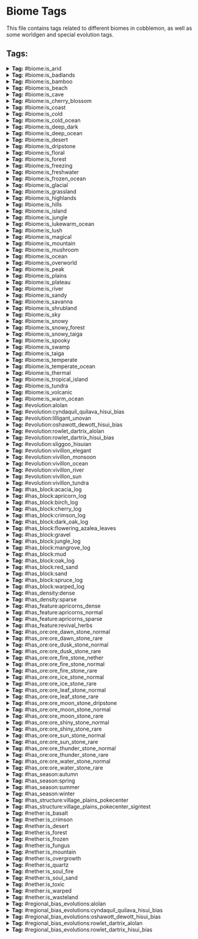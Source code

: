 # Biome Tags

This file contains tags related to different biomes in cobblemon, as well as some worldgen and special evolution tags.

## Tags:

<details>
<summary><b>Tag:</b> #biome:is_arid</summary>

- #cobblemon:is_sandy
- #cobblemon:is_savanna

</details>

<details>
<summary><b>Tag:</b> #biome:is_badlands</summary>

- #minecraft:is_badlands
- #c:mesa
- terralith:ashen_savanna
- terralith:red_oasis
- terralith:warped_mesa
- terralith:white_mesa
- wythers:danakil_desert

</details>

<details>
<summary><b>Tag:</b> #biome:is_bamboo</summary>

- minecraft:bamboo_jungle
- biomesoplenty:bamboo_grove
- wythers:bamboo_jungle_canyon
- wythers:bamboo_jungle_highlands
- wythers:bamboo_jungle_swamp
- wythers:bamboo_swamp
- wythers:jade_highlands
- wythers:maple_mountains
- wythers:mushroom_island
- wythers:sakura_forest
- wythers:sandy_jungle
- wythers:sparse_bamboo_jungle
- wythers:waterlily_swamp

</details>

<details>
<summary><b>Tag:</b> #biome:is_beach</summary>

- #minecraft:is_beach
- biomesoplenty:dune_beach
- wythers:guelta
- wythers:sand_dunes

</details>

<details>
<summary><b>Tag:</b> #biome:is_cave</summary>

- minecraft:dripstone_caves
- minecraft:lush_caves
- #c:caves
- #c:underground
- #forge:is_underground
- biomesoplenty:glowing_grotto
- biomesoplenty:spider_nest
- terralith:cave/andesite_caves
- terralith:cave/desert_caves
- terralith:cave/diorite_caves
- terralith:cave/fungal_caves
- terralith:cave/granite_caves
- terralith:cave/infested_caves
- terralith:cave/thermal_caves
- terralith:cave/underground_jungle
- wythers:calcite_caverns
- wythers:deep_dark_incursion
- wythers:deep_underground
- wythers:fungous_dripstone_caves
- wythers:lichenous_caves
- wythers:lichenous_dripstone_caves
- wythers:lush_dripstone_caves
- wythers:lush_fungous_dripstone_caves
- wythers:lush_shroom_caves
- wythers:mossy_caves
- wythers:mossy_dripstone_caves
- wythers:mushroom_caves
- wythers:underground
- wythers:volcanic_chamber

</details>

<details>
<summary><b>Tag:</b> #biome:is_cherry_blossom</summary>

- minecraft:cherry_grove
- biomesoplenty:bamboo_grove
- biomesoplenty:cherry_blossom_grove
- byg:cherry_blossom_forest
- terralith:sakura_grove
- terralith:sakura_valley
- wythers:sakura_forest

</details>

<details>
<summary><b>Tag:</b> #biome:is_coast</summary>

- minecraft:stony_shore
- #cobblemon:is_beach
- #c:stony_shores
- terralith:basalt_cliffs
- terralith:granite_cliffs
- terralith:white_cliffs
- wythers:calcite_coast
- wythers:coastal_mangroves
- wythers:cold_island
- wythers:cold_stony_shore
- wythers:deepslate_shore
- wythers:frigid_island
- wythers:frozen_island
- wythers:gravelly_beach
- wythers:icy_shore
- wythers:mediterranean_island
- wythers:temperate_island
- wythers:tropical_island
- wythers:warm_stony_shore

</details>

<details>
<summary><b>Tag:</b> #biome:is_cold</summary>

- #cobblemon:is_cold_ocean
- #cobblemon:is_freezing
- #cobblemon:is_peak
- #cobblemon:is_taiga
- #cobblemon:is_tundra
- #byg:is_cold
- #c:climate_cold
- #forge:is_cold/overworld
- biomesoplenty:aspen_forest
- biomesoplenty:bog
- biomesoplenty:cold_desert
- biomesoplenty:dead_forest
- biomesoplenty:hot_springs
- biomesoplenty:maple_woods
- biomesoplenty:old_growth_dead_forest
- biomesoplenty:pumpkin_patch
- biomesoplenty:seasonal_forest
- biomesoplenty:seasonal_orchard
- wythers:berry_bog

</details>

<details>
<summary><b>Tag:</b> #biome:is_cold_ocean</summary>

- minecraft:cold_ocean
- minecraft:deep_cold_ocean

</details>

<details>
<summary><b>Tag:</b> #biome:is_deep_dark</summary>

- minecraft:deep_dark
- terralith:cave/crystal_caves
- terralith:cave/deep_caves
- terralith:cave/frostfire_caves
- terralith:cave/mantle_caves
- terralith:cave/tuff_caves
- wythers:deep_dark_forest
- wythers:deep_dark_incursion

</details>

<details>
<summary><b>Tag:</b> #biome:is_deep_ocean</summary>

- #minecraft:is_deep_ocean
- #c:deep_ocean
- wythers:deep_icy_ocean

</details>

<details>
<summary><b>Tag:</b> #biome:is_desert</summary>

- minecraft:desert
- #byg:is_desert
- #c:desert
- #wythers:is_desert
- biomesoplenty:lush_desert
- darkerdepths:sandy_catacombs
- terralith:ancient_sands
- terralith:desert_canyon
- terralith:cave/desert_caves
- terralith:desert_oasis
- terralith:desert_spires
- terralith:lush_desert
- terralith:red_oasis
- terralith:sandstone_valley
- wythers:badlands_desert
- wythers:desert_island
- wythers:kwongan_heath
- wythers:outback_desert
- wythers:red_desert
- wythers:sandy_jungle

</details>

<details>
<summary><b>Tag:</b> #biome:is_dripstone</summary>

- minecraft:dripstone_caves
- terralith:fractured_savanna
- biomesoplenty:fungal_jungle
- byg:dead_sea
- terralith:stony_spires
- wythers:fungous_dripstone_caves
- wythers:lichenous_dripstone_caves
- wythers:lush_dripstone_caves
- wythers:lush_fungous_dripstone_caves
- wythers:mossy_dripstone_caves

</details>

<details>
<summary><b>Tag:</b> #biome:is_floral</summary>

- minecraft:cherry_grove
- minecraft:flower_forest
- minecraft:meadow
- minecraft:sunflower_plains
- #byg:is_floral
- #c:floral
- #c:flower_forests
- biomesoplenty:bamboo_grove
- biomesoplenty:cherry_blossom_grove
- biomesoplenty:field
- biomesoplenty:highland_moor
- biomesoplenty:lavender_field
- biomesoplenty:lavender_forest
- biomesoplenty:lush_savanna
- biomesoplenty:mystic_grove
- biomesoplenty:orchard
- byg:amaranth_fields
- byg:allium_fields
- byg:rose_fields
- byg:skyris_vale
- byg:cherry_blossom_forest
- byg:orchard
- terralith:blooming_plateau
- terralith:blooming_valley
- terralith:cloud_forest
- terralith:lavender_forest
- terralith:lavender_valley
- terralith:sakura_grove
- terralith:sakura_valley
- wythers:autumnal_flower_forest
- wythers:flowering_pantanal
- wythers:jacaranda_savanna
- wythers:lapacho_plains
- wythers:sakura_forest
- wythers:spring_flower_fields
- wythers:spring_flower_forest

</details>

<details>
<summary><b>Tag:</b> #biome:is_forest</summary>

- #minecraft:is_forest
- minecraft:cherry_grove
- #c:flower_forests
- #c:tree_deciduous
- biomesoplenty:bamboo_grove
- biomesoplenty:cherry_blossom_grove
- biomesoplenty:lavender_forest
- biomesoplenty:maple_woods
- biomesoplenty:mediterranean_forest
- biomesoplenty:mystic_grove
- biomesoplenty:old_growth_woodland
- biomesoplenty:ominous_woods
- biomesoplenty:orchard
- biomesoplenty:origin_valley
- biomesoplenty:prairie
- biomesoplenty:seasonal_forest
- biomesoplenty:seasonal_orchard
- biomesoplenty:woodland
- terralith:alpha_islands
- terralith:alpha_islands_winter
- terralith:blooming_valley
- terralith:forested_highlands
- terralith:lavender_forest
- terralith:lavender_valley
- terralith:mirage_isles
- terralith:sakura_grove
- terralith:sakura_valley
- terralith:temperate_highlands
- wythers:dry_tropical_forest
- wythers:birch_taiga
- wythers:boreal_forest_red
- wythers:boreal_forest_yellow
- wythers:tangled_forest
- wythers:tropical_forest

</details>

<details>
<summary><b>Tag:</b> #biome:is_freezing</summary>

- minecraft:frozen_river
- minecraft:jagged_peaks
- minecraft:snowy_beach
- minecraft:snowy_plains
- minecraft:snowy_slopes
- #cobblemon:is_frozen_ocean
- #cobblemon:is_glacial
- #cobblemon:is_snowy
- #byg:is_snowy
- #c:snowy
- #forge:is_snowy
- byg:cardinal_tundra
- terralith:emerald_peaks
- terralith:scarlet_mountains
- terralith:skylands_winter
- terralith:snowy_badlands
- wythers:crimson_tundra
- wythers:frozen_island
- wythers:snowy_bog
- wythers:snowy_canyon
- wythers:snowy_peaks
- wythers:snowy_tundra

</details>

<details>
<summary><b>Tag:</b> #biome:is_freshwater</summary>

- #cobblemon:is_river
- #cobblemon:is_swamp
- wythers:desert_lakes
- wythers:guelta
- wythers:tropical_forest_river

</details>

<details>
<summary><b>Tag:</b> #biome:is_frozen_ocean</summary>

- minecraft:deep_frozen_ocean
- minecraft:frozen_ocean
- terralith:frozen_cliffs
- wythers:deep_icy_ocean
- wythers:icy_ocean

</details>

<details>
<summary><b>Tag:</b> #biome:is_glacial</summary>

- minecraft:frozen_peaks
- minecraft:ice_spikes
- #byg:is_icy
- #c:icy
- terralith:cave/frostfire_caves
- terralith:frozen_cliffs
- terralith:glacial_chasm
- wythers:glacial_cliffs
- wythers:ice_cap
- wythers:icy_crags
- wythers:frozen_island

</details>

<details>
<summary><b>Tag:</b> #biome:is_grassland</summary>

- #cobblemon:is_plains
- #cobblemon:is_savanna

</details>

<details>
<summary><b>Tag:</b> #biome:is_highlands</summary>

- minecraft:meadow
- biomesoplenty:highland
- biomesoplenty:highland_moor
- terralith:alpine_highlands
- terralith:arid_highlands
- terralith:blooming_plateau
- terralith:highlands
- wythers:bamboo_jungle_highlands
- wythers:eucalyptus_deanei_forest
- wythers:forested_highlands
- wythers:highlands
- wythers:huangshan_highlands
- wythers:highland_tropical_rainforest
- wythers:jade_highlands
- wythers:wistman_woods

</details>

<details>
<summary><b>Tag:</b> #biome:is_hills</summary>

- #minecraft:is_hill
- #cobblemon:is_highlands
- #c:mountain_slope
- #forge:is_slope
- biomesoplenty:jade_cliffs
- biomesoplenty:mediterranean_forest
- terralith:blooming_valley
- terralith:forested_highlands
- terralith:lavender_valley
- terralith:lush_valley
- terralith:moonlight_valley
- terralith:sakura_valley
- terralith:savanna_slopes
- terralith:temperate_highlands
- terralith:yosemite_lowlands
- wythers:autumnal_crags
- wythers:ayers_rock
- wythers:icy_crags
- wythers:old_growth_taiga_crags
- wythers:taiga_crags
- wythers:temperate_rainforest_crags
- wythers:thermal_taiga_crags
- wythers:windswept_jungle

</details>

<details>
<summary><b>Tag:</b> #biome:is_island</summary>

- minecraft:mushroom_fields
- #cobblemon:is_tropical_island
- byg:lush_stacks
- terralith:alpha_islands
- terralith:alpha_islands_winter
- terralith:mirage_isles
- terralith:warped_mesa
- wythers:cold_island
- wythers:desert_island
- wythers:frigid_island
- wythers:frozen_island
- wythers:jungle_island
- wythers:mediterranean_island
- wythers:mediterranean_island_thermal_springs
- wythers:mushroom_island
- wythers:temperate_island
- wythers:tropical_island

</details>

<details>
<summary><b>Tag:</b> #biome:is_jungle</summary>

- #minecraft:is_jungle
- terralith:cave/underground_jungle
- biomesoplenty:floodplain
- biomesoplenty:rainforest
- wythers:dripleaf_swamp
- wythers:eucalyptus_deanei_forest
- wythers:highland_tropical_rainforest
- wythers:humid_tropical_grassland
- wythers:jungle_canyon
- wythers:subtropical_forest
- wythers:subtropical_forest_edge
- wythers:subtropical_grassland
- wythers:tropical_forest
- wythers:tropical_forest_canyon
- wythers:tropical_grassland
- wythers:tropical_island
- wythers:tropical_rainforest

</details>

<details>
<summary><b>Tag:</b> #biome:is_lukewarm_ocean</summary>

- minecraft:deep_lukewarm_ocean
- minecraft:lukewarm_ocean
- wythers:tropical_beach
- wythers:tropical_island
- wythers:warm_stony_shore

</details>

<details>
<summary><b>Tag:</b> #biome:is_lush</summary>

- minecraft:lush_caves
- #forge:is_lush
- byg:lush_stacks
- terralith:cave/underground_jungle
- wythers:dripleaf_swamp
- wythers:lichenous_caves
- wythers:lichenous_dripstone_caves
- wythers:lush_dripstone_caves
- wythers:lush_fungous_dripstone_caves
- wythers:lush_shroom_caves

</details>

<details>
<summary><b>Tag:</b> #biome:is_magical</summary>

- minecraft:dark_forest
- #byg:is_magical
- #wythers:is_dark_forest
- biomesoplenty:aspen_forest
- biomesoplenty:mystic_grove
- byg:skyris_vale
- terralith:amethyst_canyon
- terralith:amethyst_rainforest
- terralith:mirage_isles
- terralith:moonlight_grove
- terralith:moonlight_valley
- wythers:lantern_river
- wythers:mushroom_island
- wythers:snowy_thermal_taiga

</details>

<details>
<summary><b>Tag:</b> #biome:is_mountain</summary>

- #minecraft:is_mountain
- #cobblemon:is_hills
- #forge:is_mountain
- biomesoplenty:crag
- terralith:stony_spires
- terralith:volcanic_peaks
- terralith:windswept_spires
- terralith:yosemite_cliffs
- wythers:tibesti_mountains
- wythers:tropical_volcano
- wythers:tsingy_forest
- wythers:volcano

</details>

<details>
<summary><b>Tag:</b> #biome:is_mushroom</summary>

- minecraft:dark_forest
- minecraft:mushroom_fields
- #c:mushroom
- #forge:is_mushroom
- terralith:cave/fungal_caves
- biomesoplenty:fungal_jungle
- biomesoplenty:glowing_grotto
- biomesoplenty:mystic_grove
- byg:temperate_rainforest
- byg:tropical_rainforest
- byg:weeping_witch_forest
- darkerdepths:glowshroom_forest
- terralith:mirage_isles
- wythers:ancient_taiga
- wythers:deep_dark_incursion
- wythers:forbidden_forest
- wythers:mushroom_island
- wythers:phantasmal_forest
- wythers:phantasmal_forest

</details>

<details>
<summary><b>Tag:</b> #biome:is_ocean</summary>

- #minecraft:is_ocean
- #cobblemon:is_coast
- #cobblemon:is_cold_ocean
- #cobblemon:is_deep_ocean
- #cobblemon:is_frozen_ocean
- #cobblemon:is_lukewarm_ocean
- #cobblemon:is_temperate_ocean
- #cobblemon:is_warm_ocean

</details>

<details>
<summary><b>Tag:</b> #biome:is_overworld</summary>

- #cobblemon:is_arid
- #cobblemon:is_cave
- #cobblemon:is_coast
- #cobblemon:is_cold
- #cobblemon:is_deep_dark
- #cobblemon:is_floral
- #cobblemon:is_forest
- #cobblemon:is_freshwater
- #cobblemon:is_grassland
- #cobblemon:is_highlands
- #cobblemon:is_island
- #cobblemon:is_jungle
- #cobblemon:is_magical
- #cobblemon:is_mountain
- #cobblemon:is_mushroom
- #cobblemon:is_ocean
- #minecraft:is_overworld
- #cobblemon:is_sky
- #cobblemon:is_spooky
- #cobblemon:is_temperate
- #cobblemon:is_thermal
- #cobblemon:is_volcanic

</details>

<details>
<summary><b>Tag:</b> #biome:is_peak</summary>

- minecraft:frozen_peaks
- minecraft:jagged_peaks
- minecraft:snowy_slopes
- minecraft:stony_peaks
- #c:mountain_peak
- #forge:is_peak
- terralith:emerald_peaks
- terralith:rocky_mountains
- terralith:scarlet_mountains
- terralith:windswept_spires
- wythers:andesite_crags
- wythers:aspen_crags

</details>

<details>
<summary><b>Tag:</b> #biome:is_plains</summary>

- minecraft:plains
- minecraft:sunflower_plains
- #cobblemon:is_highlands
- #byg:is_plains
- #c:plains
- #forge:is_plains
- biomesoplenty:clover_patch
- biomesoplenty:field
- biomesoplenty:fir_clearing
- biomesoplenty:grassland
- biomesoplenty:lavender_field
- biomesoplenty:marsh
- biomesoplenty:orchard
- biomesoplenty:pasture
- biomesoplenty:prairie
- biomesoplenty:seasonal_orchard
- terralith:scrubland
- terralith:brushland
- terralith:steppe
- terralith:valley_clearing
- wythers:berry_bog
- wythers:cool_forest_edge
- wythers:dry_tropical_grassland
- wythers:forest_edge
- wythers:spring_flower_fields
- wythers:subtropical_forest_edge
- wythers:tropical_grassland

</details>

<details>
<summary><b>Tag:</b> #biome:is_plateau</summary>

- minecraft:savanna_plateau
- #byg:is_plateau
- #forge:is_plateau
- wythers:ayers_rock

</details>

<details>
<summary><b>Tag:</b> #biome:is_river</summary>

- #minecraft:is_river
- terralith:warm_river
- wythers:guelta
- wythers:tropical_forest_river

</details>

<details>
<summary><b>Tag:</b> #biome:is_sandy</summary>

- #cobblemon:is_badlands
- #cobblemon:is_desert
- #byg:is_sandy

</details>

<details>
<summary><b>Tag:</b> #biome:is_savanna</summary>

- #minecraft:is_savanna
- biomesoplenty:lush_desert
- biomesoplenty:lush_savanna
- terralith:arid_highlands
- terralith:ashen_savanna
- terralith:brushland
- terralith:desert_oasis
- terralith:fractured_savanna
- terralith:hot_shrubland
- terralith:red_oasis
- terralith:savanna_badlands
- terralith:savanna_slopes
- terralith:shrubland
- wythers:granite_canyon
- wythers:tropical_forest_canyon
- wythers:tropical_forest

</details>

<details>
<summary><b>Tag:</b> #biome:is_shrubland</summary>

- #cobblemon:is_plains
- #cobblemon:is_savanna
- biomesoplenty:bog
- biomesoplenty:dryland
- biomesoplenty:field
- biomesoplenty:fungal_jungle
- biomesoplenty:lush_desert
- biomesoplenty:mediterranean_forest
- biomesoplenty:pumpkin_patch
- biomesoplenty:scrubland
- biomesoplenty:shrubland
- biomesoplenty:rocky_shrubland
- terralith:alpine_highlands
- terralith:arid_highlands
- terralith:brushland
- terralith:cold_shrubland
- terralith:hot_shrubland
- terralith:rocky_shrubland
- terralith:shrubland
- wythers:berry_bog
- wythers:chaparral
- wythers:crimson_tundra
- wythers:dry_tropical_grassland
- wythers:eucalyptus_salubris_woodland
- wythers:forest_edge
- wythers:kwongan_heath
- wythers:mediterranean_island
- wythers:outback
- wythers:scrub_forest
- wythers:scrubland
- wythers:tropical_grassland
- wythers:tundra

</details>

<details>
<summary><b>Tag:</b> #biome:is_sky</summary>

- terralith:skylands_autumn
- terralith:skylands_spring
- terralith:skylands_summer
- terralith:skylands_winter

</details>

<details>
<summary><b>Tag:</b> #biome:is_snowy</summary>

- minecraft:jagged_peaks
- minecraft:snowy_beach
- minecraft:snowy_plains
- minecraft:snowy_slopes
- #cobblemon:is_glacial
- #cobblemon:is_snowy_forest
- #cobblemon:is_snowy_taiga
- #byg:is_snowy
- #c:snowy
- byg:cardinal_tundra
- terralith:emerald_peaks
- terralith:scarlet_mountains
- terralith:skylands_winter
- terralith:snowy_badlands
- wythers:crimson_tundra
- wythers:frozen_island
- wythers:snowy_bog
- wythers:snowy_canyon
- wythers:snowy_peaks
- wythers:snowy_tundra

</details>

<details>
<summary><b>Tag:</b> #biome:is_snowy_forest</summary>

- biomesoplenty:auroral_garden
- biomesoplenty:muskeg
- biomesoplenty:snowy_maple_woods
- terralith:alpha_islands_winter
- terralith:ice_marsh
- terralith:siberian_grove
- terralith:snowy_cherry_grove
- terralith:snowy_maple_forest
- wythers:huangshan_highlands
- wythers:jade_highlands
- wythers:snowy_fen

</details>

<details>
<summary><b>Tag:</b> #biome:is_snowy_taiga</summary>

- minecraft:grove
- minecraft:snowy_taiga
- biomesoplenty:snowy_coniferous_forest
- biomesoplenty:snowy_fir_clearing
- biomesoplenty:snowy_maple_woods
- terralith:alpine_grove
- terralith:cold_shrubland
- terralith:siberian_grove
- terralith:snowy_maple_forest
- terralith:snowy_shield
- terralith:wintry_forest
- terralith:wintry_lowlands
- wythers:cold_island
- wythers:deep_snowy_taiga
- wythers:snowy_thermal_taiga

</details>

<details>
<summary><b>Tag:</b> #biome:is_spooky</summary>

- minecraft:dark_forest
- #byg:is_spooky
- #forge:is_spooky
- #wythers:is_dark_forest
- biomesoplenty:ominous_woods
- byg:ebony_woods
- wythers:ancient_taiga
- wythers:tangled_forest
- wythers:twilight_meadow

</details>

<details>
<summary><b>Tag:</b> #biome:is_swamp</summary>

- minecraft:mangrove_swamp
- minecraft:swamp
- #byg:is_swamp
- #c:swamp
- #forge:is_swamp
- #wythers:is_swamp
- biomesoplenty:bayou
- biomesoplenty:bog
- biomesoplenty:floodplain
- biomesoplenty:marsh
- biomesoplenty:wetland
- terralith:ice_marsh
- terralith:orchid_swamp
- wythers:billabong

</details>

<details>
<summary><b>Tag:</b> #biome:is_taiga</summary>

- #minecraft:is_taiga
- #cobblemon:is_snowy_taiga
- #c:tree_coniferous
- #forge:is_coniferous
- biomesoplenty:coniferous_forest
- biomesoplenty:dead_forest
- biomesoplenty:fir_clearing
- biomesoplenty:forested_field
- biomesoplenty:jade_cliffs
- biomesoplenty:mediterranean_forest
- biomesoplenty:redwood_forest
- biomesoplenty:wetland
- terralith:bryce_canyon
- terralith:cloud_forest
- terralith:haze_mountain
- terralith:ice_marsh
- terralith:moonlight_grove
- terralith:moonlight_valley
- terralith:shield
- terralith:siberian_taiga
- terralith:yellowstone
- terralith:yosemite_lowlands
- wythers:ancient_taiga
- wythers:birch_taiga
- wythers:boreal_forest_red
- wythers:boreal_forest_yellow
- wythers:fen
- wythers:flooded_temperate_rainforest
- wythers:forested_highlands
- wythers:huangshan_highlands
- wythers:jade_highlands
- wythers:larch_taiga
- wythers:old_growth_taiga_crags
- wythers:old_growth_taiga_swamp
- wythers:pine_barrens
- wythers:taiga_crags
- wythers:temperate_rainforest
- wythers:temperate_rainforest_crags
- wythers:thermal_taiga
- wythers:thermal_taiga_crags

</details>

<details>
<summary><b>Tag:</b> #biome:is_temperate</summary>

- #cobblemon:is_forest
- #cobblemon:is_plains

</details>

<details>
<summary><b>Tag:</b> #biome:is_temperate_ocean</summary>

- minecraft:ocean
- minecraft:deep_ocean

</details>

<details>
<summary><b>Tag:</b> #biome:is_thermal</summary>

- biomesoplenty:hot_springs
- terralith:caldera
- terralith:cave/thermal_caves
- terralith:yellowstone
- wythers:calcite_caverns
- wythers:mediterranean_island_thermal_springs
- wythers:snowy_thermal_taiga
- wythers:thermal_taiga_crags
- wythers:thermal_taiga
- wythers:tibesti_mountains
- wythers:danakil_desert

</details>

<details>
<summary><b>Tag:</b> #biome:is_tropical_island</summary>

- biomesoplenty:tropics
- wythers:tropical_beach
- wythers:tropical_island
- wythers:tropical_volcano

</details>

<details>
<summary><b>Tag:</b> #biome:is_tundra</summary>

- minecraft:ice_spikes
- minecraft:snowy_plains
- #c:snowy_plains
- biomesoplenty:cold_desert
- biomesoplenty:muskeg
- biomesoplenty:snowy_fir_clearing
- biomesoplenty:tundra
- byg:cardinal_tundra
- terralith:cold_shrubland
- terralith:gravel_desert
- terralith:rocky_shrubland
- terralith:snowy_badlands
- terralith:yellowstone
- wythers:crimson_tundra
- wythers:frigid_island
- wythers:ice_cap
- wythers:icy_crags
- wythers:snowy_tundra
- wythers:tundra

</details>

<details>
<summary><b>Tag:</b> #biome:is_volcanic</summary>

- biomesoplenty:volcanic_plains
- biomesoplenty:volcano
- darkerdepths:molten_cavern
- terralith:cave/mantle_caves
- terralith:volcanic_crater
- terralith:volcanic_peaks
- wythers:icy_volcano
- wythers:tropical_volcano
- wythers:volcano
- wythers:volcanic_chamber
- wythers:volcanic_crater

</details>

<details>
<summary><b>Tag:</b> #biome:is_warm_ocean</summary>

- minecraft:warm_ocean
- byg:lush_stacks

</details>

<details>
<summary><b>Tag:</b> #evolution:alolan</summary>

- #minecraft:is_beach
- #cobblemon:is_tropical_island

</details>

<details>
<summary><b>Tag:</b> #evolution:cyndaquil_quilava_hisui_bias</summary>

- #cobblemon:is_taiga
- #cobblemon:nether/is_crimson
- #cobblemon:nether/is_forest
- #cobblemon:nether/is_overgrowth

</details>

<details>
<summary><b>Tag:</b> #evolution:lilligant_unovan</summary>

- #cobblemon:is_forest
- #cobblemon:is_floral
- #cobblemon:is_tropical_island

</details>

<details>
<summary><b>Tag:</b> #evolution:oshawott_dewott_hisui_bias</summary>

- minecraft:stony_shore
- minecraft:snowy_beach
- #c:stony_shores
- terralith:basalt_cliffs
- terralith:granite_cliffs
- terralith:white_cliffs
- wythers:calcite_coast
- wythers:cold_island
- wythers:cold_stony_shore
- wythers:deepslate_shore
- wythers:frigid_island
- wythers:frozen_island
- wythers:gravelly_beach
- wythers:icy_shore

</details>

<details>
<summary><b>Tag:</b> #evolution:rowlet_dartrix_alolan</summary>

- #cobblemon:is_forest
- #cobblemon:is_taiga

</details>

<details>
<summary><b>Tag:</b> #evolution:rowlet_dartrix_hisui_bias</summary>

- #cobblemon:is_snowy_forest
- #cobblemon:is_snowy_taiga

</details>

<details>
<summary><b>Tag:</b> #evolution:sliggoo_hisuian</summary>

- #cobblemon:is_lush
- #cobblemon:is_dripstone

</details>

<details>
<summary><b>Tag:</b> #evolution:vivillon_elegant</summary>

- #cobblemon:is_spooky
- #cobblemon:is_magical

</details>

<details>
<summary><b>Tag:</b> #evolution:vivillon_monsoon</summary>

- #cobblemon:is_mountain
- #cobblemon:is_peak

</details>

<details>
<summary><b>Tag:</b> #evolution:vivillon_ocean</summary>

- #cobblemon:is_coast
- #cobblemon:is_warm_ocean

</details>

<details>
<summary><b>Tag:</b> #evolution:vivillon_river</summary>

- #cobblemon:is_river
- #cobblemon:is_swamp

</details>

<details>
<summary><b>Tag:</b> #evolution:vivillon_sun</summary>

- #cobblemon:is_sky
- #cobblemon:is_volcanic
- minecraft:sunflower_plains

</details>

<details>
<summary><b>Tag:</b> #evolution:vivillon_tundra</summary>

- #cobblemon:is_tundra
- #cobblemon:is_snowy_forest
- #cobblemon:is_glacial

</details>

<details>
<summary><b>Tag:</b> #has_block:acacia_log</summary>

- minecraft:savanna
- minecraft:savanna_plateau
- minecraft:windswept_savanna
- biomesoplenty:lush_desert
- biomesoplenty:amethyst_canyon
- biomesoplenty:amethyst_rainforest
- byg:araucaria_savanna
- byg:baobab_savanna
- byg:black_forest
- terralith:arid_highlands
- terralith:ashen_savanna
- terralith:fractured_savanna
- terralith:hot_shrubland
- terralith:moonlight_grove
- terralith:moonlight_valley
- terralith:savanna_badlands
- terralith:savanna_slopes
- wythers:bamboo_jungle_canyon
- wythers:bamboo_jungle_highlands
- wythers:bamboo_jungle_swamp
- wythers:bayou
- wythers:dry_savanna
- wythers:dry_tropical_forest
- wythers:eucalyptus_danei_forest
- wythers:eucalyptus_jungle_canyon
- wythers:eucalyptus_jungle
- wythers:eucalyptus_salubris_woodland
- wythers:flooded_jungle
- wythers:flooded_rainforest
- wythers:flooded_savanna
- wythers:flowering_platanal
- wythers:huangshan_highlands
- wythers:humid_tropical_grassland
- wythers:jacaranda_savanna
- wythers:jungle_canyon
- wythers:jungle_island
- wythers:lapacho_plains
- wythers:mediterranean_island_thermal_spring
- wythers:mediterranean_island
- wythers:mushroom_island
- wythers:pantanal
- wythers:sakura_forest
- wythers:savanna_badlands
- wythers:scrub_forest
- wythers:tropical_forest_canyon
- wythers:tropical_forest
- wythers:tropical_grassland
- wythers:tropical_rainforest
- wythers:tsingy_forest
- wythers:wooded_desert
- wythers:wooded_savanna

</details>

<details>
<summary><b>Tag:</b> #has_block:apricorn_log</summary>

- minecraft:sparse_jungle
- #cobblemon:is_badlands
- #cobblemon:is_desert
- #cobblemon:is_forest
- #cobblemon:is_grassland
- #cobblemon:is_hills
- #cobblemon:is_jungle
- #cobblemon:is_snowy_forest
- #cobblemon:is_swamp
- #cobblemon:is_taiga
- #cobblemon:is_tundra

</details>

<details>
<summary><b>Tag:</b> #has_block:birch_log</summary>

- minecraft:birch_forest
- minecraft:flower_forest
- minecraft:forest
- minecraft:old_growth_birch_forest
- #c:birch_forest
- biomesoplenty:aspen_glade
- biomesoplenty:auroral_garden
- biomesoplenty:seasonal_forest
- biomesoplenty:seasonal_orchard
- byg:aspen_forest
- byg:autumnal_forest
- byg:borealis_grove
- byg:howling_peaks
- byg:temperate_grove
- terralith:alpine_highlands
- terralith:arid_highlands
- terralith:birch_taiga
- terralith:blooming_valley
- terralith:cloud_forest
- terralith:haze_mountain
- terralith:lavender_forest
- terralith:lavender_valley
- terralith:lush_valley
- terralith:orchid_swamp
- terralith:sakura_grove
- terralith:sakura_valley
- terralith:shield
- terralith:temperate_highlands
- terralith:white_cliffs
- terralith:yosemite_lowlands
- wythers:aspen_crags
- wythers:autumnal_birch_forest
- wythers:autumnal_flower_forest
- wythers:autumnal_forest
- wythers:autumnal_forest_edge
- wythers:birch_swamp
- wythers:birch_taiga
- wythers:boreal_forest_red
- wythers:boreal_forest_yellow
- wythers:cool_forest_edge
- wythers:cool_forest
- wythers:eucalyptus_danei_forest
- wythers:eucalyptus_jungle_canyon
- wythers:eucalyptus_jungle
- wythers:eucalyptus_woodland
- wythers:sparse_eucalyptus_jungle
- wythers:sparse_eucalyptus_woodland
- wythers:thermal_taiga_crags
- wythers:thermal_taiga
- wythers:temperate_island
- wythers:warm_birch_forest
- wythers:waterlily_swamp
- wythers:windswept_forest

</details>

<details>
<summary><b>Tag:</b> #has_block:cherry_log</summary>

- minecraft:cherry_grove
- terralith:sakura_grove
- terralith:sakura_valley
- terralith:snowy_cherry_grove

</details>

<details>
<summary><b>Tag:</b> #has_block:crimson_log</summary>

- minecraft:crimson_forest
- betternether:crimson_glowing_woods
- betternether:crimson_pinewood
- byg:crimson_gardens
- gardens_of_the_dead:whistling_woods

</details>

<details>
<summary><b>Tag:</b> #has_block:dark_oak_log</summary>

- minecraft:dark_forest
- biomesoplenty:mystic_grove
- biomesoplenty:pumpkin_patch
- biomesoplenty:seasonal_forest
- byg:coconino_meadow
- byg:temperate_rainforest
- terralith:lavender_forest
- terralith:lavender_valley
- terralith:mirage_isles
- terralith:temperate_highlands
- wythers:ancient_moss_forest
- wythers:ancient_mossy_swamp
- wythers:dry_tropical_forest
- wythers:flooded_savanna
- wythers:highland_tropical_rainforest
- wythers:humid_tropical_grassland
- wythers:jungle_canyon
- wythers:pantanal
- wythers:phantasmal_forest
- wythers:phantasmal_swamp
- wythers:sparse_bamboo_jungle
- wythers:tropical_forest_canyon
- wythers:tropical_forest
- wythers:tropical_grassland
- wythers:tsingy_forest
- wythers:waterlily_swamp

</details>

<details>
<summary><b>Tag:</b> #has_block:flowering_azalea_leaves</summary>

- minecraft:lush_caves
- terralith:amethyst_canyon
- terralith:amethyst_rainforest
- terralith:blooming_valley
- terralith:desert_oasis
- terralith:desert_spires
- terralith:red_oasis
- terralith:sandstone_valley
- wythers:ancient_mossy_swamp
- wythers:flooded_jungle
- wythers:flooded_rainforest
- wythers:flowering_platanal
- wythers:jacaranda_savanna
- wythers:lush_shroom_cave
- wythers:mossy_cave
- wythers:pantanal
- wythers:sandy_jungle
- wythers:sparse_bamboo_jungle
- wythers:tropical_grassland
- wythers:tropical_island
- wythers:tropical_rainforest
- wythers:tsingy_forest

</details>

<details>
<summary><b>Tag:</b> #has_block:gravel</summary>

- minecraft:windswept_gravelly_hills
- biomesoplenty:cold_desert
- terralith:gravel_beach
- terralith:gravel_desert
- wythers:gravelly_beach
- wythers:gravelly_river

</details>

<details>
<summary><b>Tag:</b> #has_block:jungle_log</summary>

- #minecraft:is_jungle
- biomesoplenty:fungal_jungle
- biomesoplenty:rainforest
- byg:crag_gardens
- terralith:jungle_mountains
- terralith:rocky_jungle
- terralith:tropical_jungle
- wythers:bamboo_jungle_swamp
- wythers:desert_island
- wythers:desert_lake
- wythers:desert_river
- wythers:eucalyptus_danei_forest
- wythers:eucalyptus_jungle_canyon
- wythers:eucalyptus_jungle
- wythers:flooded_jungle
- wythers:flooded_rainforest
- wythers:flowering_platanal
- wythers:humid_tropical_grassland
- wythers:jacaranda_savanna
- wythers:jungle_island
- wythers:lapacho_plains
- wythers:mushroom_island
- wythers:pantanal
- wythers:sandy_jungle
- wythers:sparse_bamboo_jungle
- wythers:sparse_eucalyptus_jungle
- wythers:tropical_grassland
- wythers:tropical_island
- wythers:tropical_rainforest

</details>

<details>
<summary><b>Tag:</b> #has_block:mangrove_log</summary>

- minecraft:mangrove_swamp
- terralith:cave/underground_jungle
- wythers:coastal_mangrove
- wythers:dry_tropical_forest
- wythers:eucalyptus_danei_forest
- wythers:eucalyptus_jungle_canyon
- wythers:eucalyptus_jungle
- wythers:flooded_savanna
- wythers:forbidden_forest
- wythers:highland_tropical_rainforest
- wythers:jungle_canyon
- wythers:jungle_island
- wythers:mushroom_island
- wythers:sparse_eucalyptus_jungle
- wythers:tangled_forest
- wythers:tropical_forest_canyon
- wythers:tropical_forest
- wythers:tropical_grassland
- wythers:tropical_island
- wythers:tropical_rainforest

</details>

<details>
<summary><b>Tag:</b> #has_block:mud</summary>

- minecraft:mangrove_swamp
- terralith:cave/underground_jungle
- wythers:coastal_mangrove
- wythers:dripleaf_swamp

</details>

<details>
<summary><b>Tag:</b> #has_block:oak_log</summary>

- minecraft:flower_forest
- minecraft:forest
- minecraft:swamp
- minecraft:windswept_forest
- minecraft:wooded_badlands
- biomesoplenty:bamboo_grove
- biomesoplenty:cherry_blossom_grove
- biomesoplenty:dead_forest
- biomesoplenty:dryland
- biomesoplenty:floodplain
- biomesoplenty:lavender_forest
- biomesoplenty:maple_woods
- biomesoplenty:muskeg
- biomesoplenty:mystic_grove
- biomesoplenty:old_growth_woodland
- biomesoplenty:orchard
- biomesoplenty:origin_valley
- biomesoplenty:prairie
- biomesoplenty:seasonal_forest
- biomesoplenty:snowy_maple_woods
- biomesoplenty:woodland
- byg:autumnal_forest
- byg:coconino_meadow
- byg:mojave_desert
- byg:orchard
- byg:prairie
- byg:red_oak_forest
- byg:temperate_rainforest
- byg:white_mangrove_marshes
- terralith:alpha_islands
- terralith:alpha_islands_winter
- terralith:birch_taiga
- terralith:blooming_valley
- terralith:desert_oasis
- terralith:desert_spires
- terralith:forested_highlands
- terralith:fractured_savanna
- terralith:haze_mountain
- terralith:ice_marsh
- terralith:lavender_forest
- terralith:lavender_valley
- terralith:lush_valley
- terralith:mirage_isles
- terralith:red_oasis
- terralith:sakura_grove
- terralith:sakura_valley
- terralith:sandstone_valley
- terralith:shrubland
- terralith:temperate_highlands
- wythers:ancient_tropical_beech_forest
- wythers:ancient_emerald_beech_forest
- wythers:ancient_golden_beech_forest
- wythers:ancient_oak_swamp
- wythers:autumnal_flower_forest
- wythers:autumnal_forest
- wythers:autumnal_forest_edge
- wythers:autumnal_swamp
- wythers:boreal_forest_yellow
- wythers:cool_forest_edge
- wythers:cool_forest
- wythers:dry_tropical_forest
- wythers:birch_taiga
- wythers:boreal_forest_red
- wythers:boreal_forest_yellow
- wythers:flooded_temperate_rainforest
- wythers:flowering_platanal
- wythers:forbidden_forest
- wythers:forest_edge
- wythers:highland_tropical_rainforest
- wythers:tangled_forest
- wythers:tropical_forest
- wythers:humid_tropical_grassland
- wythers:jacaranda_savanna
- wythers:jungle_canyon
- wythers:jungle_island
- wythers:lapacho_plains
- wythers:larch_taiga
- wythers:maple_mountains
- wythers:mushroom_island
- wythers:sandy_jungle
- wythers:savanna_badlands
- wythers:sparse_bamboo_jungle
- wythers:spring_flower_forest
- wythers:subtropical_forest
- wythers:subtropical_forest_edge
- wythers:temperate_island
- wythers:temperate_rainforest
- wythers:temperate_rainforest_crags
- wythers:tropical_forest_canyon
- wythers:tropical_forest
- wythers:tropical_grassland
- wythers:tropical_rainforest
- wythers:tsingy_forest
- wythers:windswept_forest

</details>

<details>
<summary><b>Tag:</b> #has_block:red_sand</summary>

- #minecraft:is_badlands
- byg:atacama_desert
- byg:red_rock_valley
- terralith:ancient_sands
- terralith:arid_highlands
- terralith:bryce_canyon
- terralith:painted_mountains
- terralith:red_oasis
- wythers:ayers_rock
- wythers:badlands_desert
- wythers:badlands_jungle_canyon
- wythers:billabong
- wythers:kwongan_heath
- wythers:outback_desert
- wythers:outback
- wythers:red_desert
- wythers:red_rock_canyon
- wythers:wooded_badlands

</details>

<details>
<summary><b>Tag:</b> #has_block:sand</summary>

- minecraft:desert
- byg:mojave_desert
- terralith:ancient_sands
- terralith:cave/desert_caves
- terralith:desert_canyon
- terralith:desert_oasis
- terralith:desert_spires
- terralith:lush_desert
- terralith:sandstone_valley
- terralith:white_mesa
- wythers:cactus_desert
- wythers:deep_desert
- wythers:desert_island
- wythers:desert_pinnacles
- wythers:guelta
- wythers:sand_dunes
- wythers:sandy_jungle
- wythers:wooded_desert

</details>

<details>
<summary><b>Tag:</b> #has_block:spruce_log</summary>

- minecraft:grove
- minecraft:old_growth_pine_taiga
- minecraft:old_growth_spruce_taiga
- minecraft:snowy_taiga
- minecraft:taiga
- minecraft:windswept_forest
- biomesoplenty:dead_forest
- biomesoplenty:field
- biomesoplenty:forested_field
- biomesoplenty:hot_springs
- biomesoplenty:jade_cliffs
- biomesoplenty:maple_woods
- biomesoplenty:mediterranean_forest
- biomesoplenty:snowy_maple_woods
- byg:autumnal_taiga
- byg:autumnal_valley
- byg:borealis_grove
- byg:canadian_shield
- byg:coniferous_forest
- byg:frosted_coniferous_forest
- byg:frosted_taiga
- byg:howling_peaks
- byg:rose_fields
- byg:weeping_witch_forest
- biomesoplenty:wetland
- terralith:alpine_grove
- terralith:alpine_highlands
- terralith:bryce_canyon
- terralith:cloud_forest
- terralith:cold_shrubland
- terralith:forested_highlands
- terralith:haze_mountain
- terralith:ice_marsh
- terralith:lush_valley
- terralith:rocky_shrubland
- terralith:sakura_grove
- terralith:sakura_valley
- terralith:shield
- terralith:siberian_grove
- terralith:siberian_taiga
- terralith:snowy_maple_forest
- terralith:snowy_shield
- terralith:wintry_forest
- terralith:wintry_lowlands
- terralith:yellowstone
- terralith:yosemite_lowlands
- wythers:ancient_taiga
- wythers:bamboo_jungle_canyon
- wythers:birch_taiga
- wythers:boreal_forest_red
- wythers:boreal_forest_yellow
- wythers:cold_island
- wythers:cool_forest
- wythers:cool_forest_edge
- wythers:deep_snowy_taiga
- wythers:fen
- wythers:flooded_temperate_rainforest
- wythers:forested_highlands
- wythers:giant_sequoia_forest
- wythers:huangshan_highlands
- wythers:jade_highlands
- wythers:larch_taiga
- wythers:maple_mountains
- wythers:old_growth_taiga_crags
- wythers:old_growth_taiga_swamp
- wythers:pine_barrens
- wythers:snowy_fen
- wythers:snowy_peaks
- wythers:snowy_thermal_taiga
- wythers:taiga_crags
- wythers:temperate_island
- wythers:temperate_rainforest
- wythers:temperate_rainforest_crags
- wythers:thermal_taiga
- wythers:thermal_taiga_crags
- wythers:windswept_forest

</details>

<details>
<summary><b>Tag:</b> #has_block:warped_log</summary>

- minecraft:warped_forest
- betternether:old_warped_woods
- byg:crimson_gardens
- byg:wailing_garth
- byg:warped_desert
- wythers:deep_dark_forest

</details>

<details>
<summary><b>Tag:</b> #has_density:dense</summary>

- minecraft:dark_forest
- minecraft:mangrove_swamp
- #cobblemon:is_jungle
- #c:vegetation_dense
- #forge:is_dense
- #forge:is_dense/overworld

</details>

<details>
<summary><b>Tag:</b> #has_density:sparse</summary>

- #cobblemon:is_arid
- #cobblemon:is_grassland
- #cobblemon:is_tundra
- #c:vegetation_sparse
- #forge:is_sparse
- #forge:is_sparse/overworld

</details>

<details>
<summary><b>Tag:</b> #has_feature:apricorns_dense</summary>

- #cobblemon:is_badlands
- #cobblemon:is_desert
- #cobblemon:is_forest
- #cobblemon:is_jungle
- #cobblemon:is_snowy_forest
- #cobblemon:is_swamp
- #cobblemon:is_taiga

</details>

<details>
<summary><b>Tag:</b> #has_feature:apricorns_normal</summary>

- #cobblemon:is_hills
- #cobblemon:is_grassland
- #cobblemon:is_shrubland
- minecraft:sparse_jungle

</details>

<details>
<summary><b>Tag:</b> #has_feature:apricorns_sparse</summary>

- #cobblemon:is_tundra

</details>

<details>
<summary><b>Tag:</b> #has_feature:revival_herbs</summary>

- minecraft:lush_caves

</details>

<details>
<summary><b>Tag:</b> #has_ore:ore_dawn_stone_normal</summary>

- #cobblemon:is_peak
- #cobblemon:is_sky

</details>

<details>
<summary><b>Tag:</b> #has_ore:ore_dawn_stone_rare</summary>

- #cobblemon:is_floral
- #cobblemon:is_glacial
- #cobblemon:is_hills

</details>

<details>
<summary><b>Tag:</b> #has_ore:ore_dusk_stone_normal</summary>

- #cobblemon:is_spooky
- #cobblemon:is_taiga

</details>

<details>
<summary><b>Tag:</b> #has_ore:ore_dusk_stone_rare</summary>

- #cobblemon:is_swamp

</details>

<details>
<summary><b>Tag:</b> #has_ore:ore_fire_stone_nether</summary>

- #minecraft:is_nether

</details>

<details>
<summary><b>Tag:</b> #has_ore:ore_fire_stone_normal</summary>

- #cobblemon:is_desert
- #cobblemon:is_thermal
- #cobblemon:is_volcanic

</details>

<details>
<summary><b>Tag:</b> #has_ore:ore_fire_stone_rare</summary>

- #cobblemon:is_sandy

</details>

<details>
<summary><b>Tag:</b> #has_ore:ore_ice_stone_normal</summary>

- #cobblemon:is_glacial
- #cobblemon:is_snowy_forest
- #cobblemon:is_tundra

</details>

<details>
<summary><b>Tag:</b> #has_ore:ore_ice_stone_rare</summary>

- #cobblemon:is_freezing

</details>

<details>
<summary><b>Tag:</b> #has_ore:ore_leaf_stone_normal</summary>

- #cobblemon:is_forest
- #cobblemon:is_jungle
- #cobblemon:is_lush

</details>

<details>
<summary><b>Tag:</b> #has_ore:ore_leaf_stone_rare</summary>

- #cobblemon:is_swamp
- #cobblemon:is_tropical_island

</details>

<details>
<summary><b>Tag:</b> #has_ore:ore_moon_stone_dripstone</summary>

- #cobblemon:is_dripstone

</details>

<details>
<summary><b>Tag:</b> #has_ore:ore_moon_stone_normal</summary>

- #cobblemon:is_dripstone
- #cobblemon:is_taiga
- minecraft:mushroom_fields

</details>

<details>
<summary><b>Tag:</b> #has_ore:ore_moon_stone_rare</summary>

- #cobblemon:is_magical
- #cobblemon:is_spooky

</details>

<details>
<summary><b>Tag:</b> #has_ore:ore_shiny_stone_normal</summary>

- #cobblemon:is_floral
- #cobblemon:is_magical
- #cobblemon:is_sky

</details>

<details>
<summary><b>Tag:</b> #has_ore:ore_shiny_stone_rare</summary>

- #cobblemon:is_island
- #cobblemon:is_peak

</details>

<details>
<summary><b>Tag:</b> #has_ore:ore_sun_stone_normal</summary>

- #cobblemon:is_badlands
- #cobblemon:is_dripstone
- #cobblemon:is_grassland

</details>

<details>
<summary><b>Tag:</b> #has_ore:ore_sun_stone_rare</summary>

- #cobblemon:is_desert
- #cobblemon:is_tropical_island

</details>

<details>
<summary><b>Tag:</b> #has_ore:ore_thunder_stone_normal</summary>

- #cobblemon:is_highlands
- #cobblemon:is_hills

</details>

<details>
<summary><b>Tag:</b> #has_ore:ore_thunder_stone_rare</summary>

- #cobblemon:is_jungle
- #cobblemon:is_plains

</details>

<details>
<summary><b>Tag:</b> #has_ore:ore_water_stone_normal</summary>

- #cobblemon:is_ocean
- #cobblemon:is_freshwater

</details>

<details>
<summary><b>Tag:</b> #has_ore:ore_water_stone_rare</summary>

- #cobblemon:is_jungle
- #cobblemon:is_thermal
- #cobblemon:is_tropical_island

</details>

<details>
<summary><b>Tag:</b> #has_season:autumn</summary>

- #cobblemon:is_arid
- #cobblemon:is_cold_ocean
- #cobblemon:is_mountain
- #cobblemon:is_mushroom
- #cobblemon:is_taiga
- biomesoplenty:aspen_forest
- biomesoplenty:bog
- biomesoplenty:dead_forest
- biomesoplenty:dryland
- biomesoplenty:fungal_jungle
- biomesoplenty:maple_woods
- biomesoplenty:pasture
- biomesoplenty:prairie
- biomesoplenty:pumpkin_patch
- biomesoplenty:seasonal_forest
- biomesoplenty:seasonal_orchard
- byg:autumnal_forest
- byg:autumnal_taiga
- terralith:skylands_autumn
- terralith:temperate_highlands
- wythers:autumnal_birch_forest
- wythers:autumnal_crags
- wythers:autumnal_flower_forest
- wythers:autumnal_forest_edge
- wythers:autumnal_forest
- wythers:autumnal_plains
- wythers:autumnal_swamp
- wythers:forbidden_forest
- wythers:harvest_fields

</details>

<details>
<summary><b>Tag:</b> #has_season:spring</summary>

- #cobblemon:is_floral
- #cobblemon:is_lukewarm_ocean
- #cobblemon:is_magical
- #cobblemon:is_plains
- terralith:skylands_spring
- the_bumblezone:floral_meadow
- wythers:spring_flower_fields
- wythers:spring_flower_forest

</details>

<details>
<summary><b>Tag:</b> #has_season:summer</summary>

- #cobblemon:is_forest
- #cobblemon:is_jungle
- #cobblemon:is_lush
- #cobblemon:is_warm_ocean
- #cobblemon:is_swamp
- terralith:skylands_summer

</details>

<details>
<summary><b>Tag:</b> #has_season:winter</summary>

- #cobblemon:is_freezing
- terralith:skylands_winter
- wythers:deep_snowy_taiga

</details>

<details>
<summary><b>Tag:</b> #has_structure:village_plains_pokecenter</summary>


</details>

<details>
<summary><b>Tag:</b> #has_structure:village_plains_pokecenter_signtest</summary>


</details>

<details>
<summary><b>Tag:</b> #nether:is_basalt</summary>

- minecraft:basalt_deltas
- betternether:flooded_deltas
- cinderscapes:blackstone_shales
- incendium:ash_barrens
- incendium:volcanic_deltas
- incendium:withered_forest

</details>

<details>
<summary><b>Tag:</b> #nether:is_crimson</summary>

- minecraft:crimson_forest
- betternether:crimson_glowing_woods
- betternether:crimson_pinewood
- betternether:nether_swampland
- betternether:nether_swampland_terraces
- byg:crimson_gardens
- gardens_of_the_dead:whistling_woods

</details>

<details>
<summary><b>Tag:</b> #nether:is_desert</summary>

- minecraft:soul_sand_valley
- betternether:gravel_desert
- betternether:soul_plain
- byg:quartz_desert
- byg:warped_desert
- incendium:infernal_dunes
- incendium:weeping_valley

</details>

<details>
<summary><b>Tag:</b> #nether:is_forest</summary>

- betternether:nether_jungle
- betternether:nether_swampland
- betternether:nether_swampland_terraces
- betternether:old_swampland
- betternether:upside_down_forest
- byg:weeping_mire
- byg:withering_woods

</details>

<details>
<summary><b>Tag:</b> #nether:is_frozen</summary>

- byg:subzero_hypogeal

</details>

<details>
<summary><b>Tag:</b> #nether:is_fungus</summary>

- minecraft:crimson_forest
- minecraft:warped_forest
- betternether:crimson_glowing_woods
- betternether:crimson_pinewood
- betternether:nether_mushroom_forest
- betternether:nether_mushroom_forest_edge
- betternether:old_fungiwoods
- betternether:old_warped_woods
- byg:crimson_gardens
- byg:embur_bog
- byg:glowstone_garden
- byg:wailing_garth
- cinderscapes:luminous_grove
- gardens_of_the_dead:whistling_woods
- gardens_of_the_dead:soulblight_forest
- incendium:inverted_forest

</details>

<details>
<summary><b>Tag:</b> #nether:is_mountain</summary>

- minecraft:basalt_deltas
- incendium:volcanic_deltas

</details>

<details>
<summary><b>Tag:</b> #nether:is_overgrowth</summary>

- betternether:bone_reef
- betternether:nether_grasslands
- betternether:soul_plain
- betternether:sulfuric_bone_reef
- betternether:upside_down_forest
- betternether:upside_down_forest_cleared
- biomesoplenty:overgrowth
- byg:sythian_torrids

</details>

<details>
<summary><b>Tag:</b> #nether:is_quartz</summary>

- byg:quartz_desert
- cinderscapes:quartz_cavern
- incendium:quartz_flats

</details>

<details>
<summary><b>Tag:</b> #nether:is_soul_fire</summary>

- minecraft:soul_sand_valley
- byg:subzero_hypogeal
- byg:warped_desert
- incendium:quartz_flats
- incendium:weeping_valley

</details>

<details>
<summary><b>Tag:</b> #nether:is_soul_sand</summary>

- minecraft:soul_sand_valley
- betternether:soul_plain
- betternether:nether_grasslands
- betternether:nether_swampland
- betternether:nether_swampland_terraces
- betternether:old_swampland
- betternether:poor_nether_grasslands
- betternether:wart_forest
- betternether:wart_forest_edge
- byg:wailing_garth
- byg:warped_desert
- cinderscapes:ashy_shoals
- cinderscapes:blackstone_shales
- gardens_of_the_dead:soulblight_forest
- incendium:weeping_valley

</details>

<details>
<summary><b>Tag:</b> #nether:is_toxic</summary>

- biomesoplenty:erupting_inferno
- byg:brimstone_caverns
- byg:wailing_garth
- incendium:toxic_heap

</details>

<details>
<summary><b>Tag:</b> #nether:is_warped</summary>

- minecraft:warped_forest
- betternether:nether_jungle
- betternether:old_warped_woods
- byg:wailing_garth
- byg:warped_desert

</details>

<details>
<summary><b>Tag:</b> #nether:is_wasteland</summary>

- minecraft:nether_wastes
- betternether:magma_land
- betternether:nether_grasslands
- betternether:poor_nether_grasslands
- biomesoplenty:crystalline_chasm
- biomesoplenty:erupting_inferno
- byg:brimstone_caverns
- byg:magma_wastes
- cinderscapes:ashy_shoals
- cinderscapes:quartz_cavern
- incendium:ash_barrens
- incendium:toxic_heap

</details>

<details>
<summary><b>Tag:</b> #regional_bias_evolutions:alolan</summary>

- #minecraft:is_beach
- #cobblemon:is_tropical_island

</details>

<details>
<summary><b>Tag:</b> #regional_bias_evolutions:cyndaquil_quilava_hisui_bias</summary>

- #cobblemon:is_taiga
- #cobblemon:nether/is_crimson
- #cobblemon:nether/is_forest
- #cobblemon:nether/is_overgrowth

</details>

<details>
<summary><b>Tag:</b> #regional_bias_evolutions:oshawott_dewott_hisui_bias</summary>

- minecraft:stony_shore
- minecraft:snowy_beach
- #c:stony_shores
- terralith:basalt_cliffs
- terralith:granite_cliffs
- terralith:white_cliffs
- wythers:calcite_coast
- wythers:coastal_mangroves
- wythers:cold_island
- wythers:cold_stony_shore
- wythers:deepslate_shore
- wythers:frigid_island
- wythers:frozen_island
- wythers:gravelly_beach
- wythers:icy_shore
- wythers:mediterranean_island
- wythers:temperate_island
- wythers:tropical_island
- wythers:warm_stony_shore

</details>

<details>
<summary><b>Tag:</b> #regional_bias_evolutions:rowlet_dartrix_alolan</summary>

- #cobblemon:is_forest
- #cobblemon:is_taiga

</details>

<details>
<summary><b>Tag:</b> #regional_bias_evolutions:rowlet_dartrix_hisui_bias</summary>

- #cobblemon:is_snowy_forest
- #cobblemon:is_snowy_taiga

</details>
